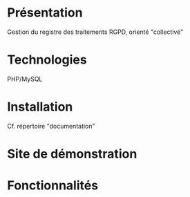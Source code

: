 # Présentation
Gestion du registre des traitements RGPD, orienté "collectivé"

# Technologies
PHP/MySQL

# Installation
Cf. répertoire "documentation"

# Site de démonstration

# Fonctionnalités
